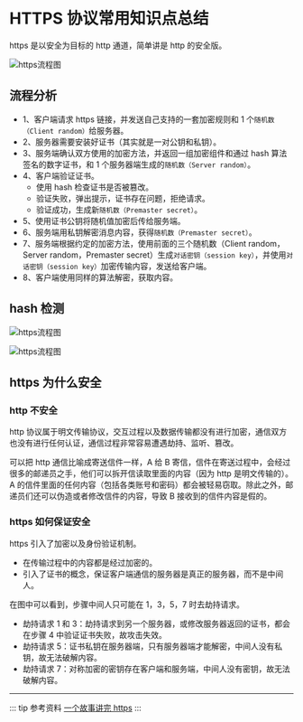 # HTTPS 协议常用知识点总结

https 是以安全为目标的 http 通道，简单讲是 http 的安全版。

![https流程图](https.png)

## 流程分析

- 1、客户端请求 https 链接，并发送自己支持的一套加密规则和 1 个`随机数（Client random）`给服务器。
- 2、服务器需要安装好证书（其实就是一对公钥和私钥）。
- 3、服务端确认双方使用的加密方法，并返回一组加密组件和通过 hash 算法签名的数字证书，和 1 个服务器端生成的`随机数（Server random）`。
- 4、客户端验证证书。
  - 使用 hash 检查证书是否被篡改。
  - 验证失败，弹出提示，证书存在问题，拒绝请求。
  - 验证成功，生成新`随机数（Premaster secret）`。
- 5、使用证书公钥将随机值加密后传给服务端。
- 6、服务端用私钥解密消息内容，获得`随机数（Premaster secret）`。
- 7、服务端根据约定的加密方法，使用前面的三个随机数（Client random，Server random，Premaster secret）生成`对话密钥（session key）`，并使用`对话密钥（session key）`加密传输内容，发送给客户端。
- 8、客户端使用同样的算法解密，获取内容。

## hash 检测

![https流程图](https-hash1.png)

![https流程图](https-hash2.png)

## https 为什么安全

### http 不安全

http 协议属于明文传输协议，交互过程以及数据传输都没有进行加密，通信双方也没有进行任何认证，通信过程非常容易遭遇劫持、监听、篡改。

可以把 http 通信比喻成寄送信件一样，A 给 B 寄信，信件在寄送过程中，会经过很多的邮递员之手，他们可以拆开信读取里面的内容（因为 http 是明文传输的）。A 的信件里面的任何内容（包括各类账号和密码）都会被轻易窃取。除此之外，邮递员们还可以伪造或者修改信件的内容，导致 B 接收到的信件内容是假的。

### https 如何保证安全

https 引入了加密以及身份验证机制。

- 在传输过程中的内容都是经过加密的。
- 引入了证书的概念，保证客户端通信的服务器是真正的服务器，而不是中间人。

在图中可以看到，步骤中间人只可能在 1，3，5，7 时去劫持请求。

- 劫持请求 1 和 3：劫持请求到另一个服务器，或修改服务器返回的证书，都会在步骤 4 中验证证书失败，故攻击失效。
- 劫持请求 5：证书私钥在服务器端，只有服务器端才能解密，中间人没有私钥，故无法破解内容。
- 劫持请求 7：对称加密的密钥存在客户端和服务端，中间人没有密钥，故无法破解内容。

---

::: tip 参考资料
[一个故事讲完 https](https://mp.weixin.qq.com/s/StqqafHePlBkWAPQZg3NrA)
:::
